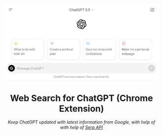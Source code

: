 <p align="center"><img src="./screenshot.png"></p>
<h1 align="center">Web Search for ChatGPT (Chrome Extension)</h1>

<p align="center"><i>Keep ChatGPT updated with latest information from Google, with help of with help of <a href="https://serpapi.com/">Serp API</a></i></p>
